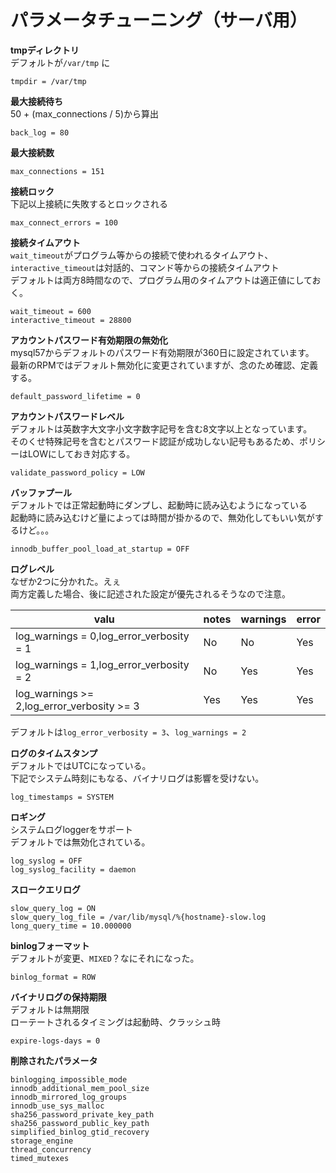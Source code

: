 # パラメータチューニング（サーバ用）

**tmpディレクトリ**  
デフォルトが`/var/tmp` に  

```
tmpdir = /var/tmp
```

**最大接続待ち**  
50 + (max_connections / 5)から算出  

```
back_log = 80
```

**最大接続数**  

```
max_connections = 151
```

**接続ロック**  
下記以上接続に失敗するとロックされる  

```
max_connect_errors = 100
```

**接続タイムアウト**  
`wait_timeout`がプログラム等からの接続で使われるタイムアウト、  
`interactive_timeout`は対話的、コマンド等からの接続タイムアウト  
デフォルトは両方8時間なので、プログラム用のタイムアウトは適正値にしておく。  

```
wait_timeout = 600
interactive_timeout = 28800
```


**アカウントパスワード有効期限の無効化**  
mysql57からデフォルトのパスワード有効期限が360日に設定されています。  
最新のRPMではデフォルト無効化に変更されていますが、念のため確認、定義する。  

```
default_password_lifetime = 0
```

**アカウントパスワードレベル**  
デフォルトは英数字大文字小文字数字記号を含む8文字以上となっています。  
そのくせ特殊記号を含むとパスワード認証が成功しない記号もあるため、ポリシーはLOWにしておき対応する。  

```
validate_password_policy = LOW
```

**バッファプール**  
デフォルトでは正常起動時にダンプし、起動時に読み込むようになっている  
起動時に読み込むけど量によっては時間が掛かるので、無効化してもいい気がするけど。。。  

```
innodb_buffer_pool_load_at_startup = OFF
```


**ログレベル**  
なぜか2つに分かれた。えぇ  
両方定義した場合、後に記述された設定が優先されるそうなので注意。  

| valu                                        | notes  | warnings | error |
| ------------------------------------------- | ------ | -------- | ----- |
| log_warnings = 0,log_error_verbosity = 1    | No     | No       | Yes   |
| log_warnings = 1,log_error_verbosity = 2    | No     | Yes      | Yes   |
| log_warnings >= 2,log_error_verbosity >= 3  | Yes    | Yes      | Yes   |

デフォルトは`log_error_verbosity = 3`、`log_warnings = 2`  

**ログのタイムスタンプ**  
デフォルトではUTCになっている。  
下記でシステム時刻にもなる、バイナリログは影響を受けない。  

```
log_timestamps = SYSTEM
```

**ロギング**  
システムログloggerをサポート  
デフォルトでは無効化されている。  

```
log_syslog = OFF
log_syslog_facility = daemon
```

**スロークエリログ**  

```
slow_query_log = ON
slow_query_log_file = /var/lib/mysql/%{hostname}-slow.log
long_query_time = 10.000000
```

**binlogフォーマット**  
デフォルトが変更、`MIXED`？なにそれになった。  

```
binlog_format = ROW
```

**バイナリログの保持期限**  
デフォルトは無期限  
ローテートされるタイミングは起動時、クラッシュ時  

```
expire-logs-days = 0
```

**削除されたパラメータ**  

```
binlogging_impossible_mode
innodb_additional_mem_pool_size
innodb_mirrored_log_groups
innodb_use_sys_malloc
sha256_password_private_key_path
sha256_password_public_key_path
simplified_binlog_gtid_recovery
storage_engine
thread_concurrency
timed_mutexes
```
